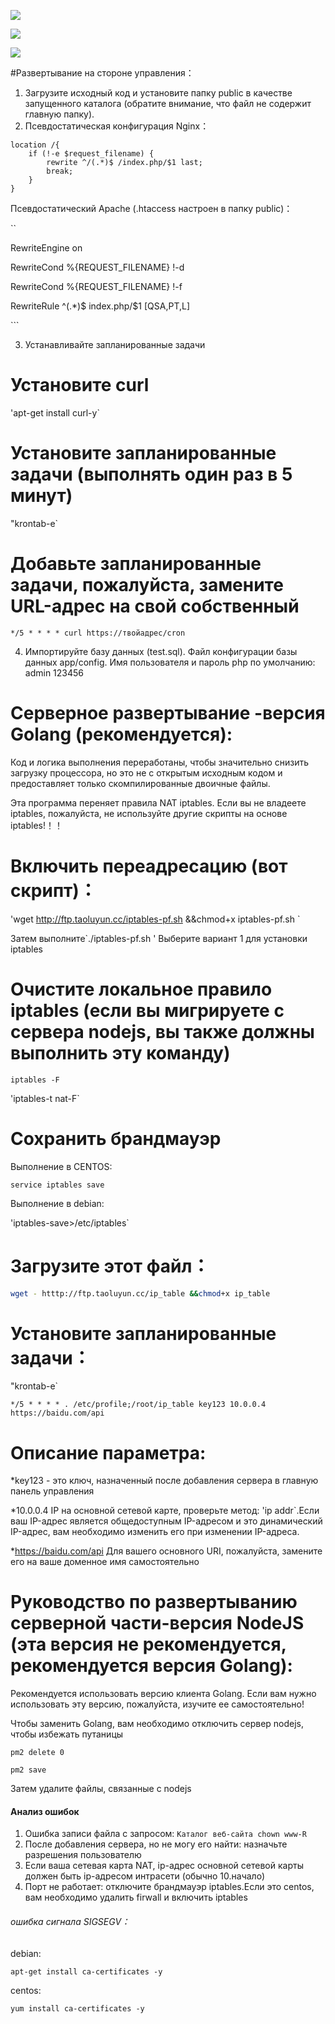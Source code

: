 ![](https://raw.githubusercontent.com/Git-Lofter/rules-panel/master/img/01.png )

![](https://raw.githubusercontent.com/Git-Lofter/rules-panel/master/img/02.png )

![](https://raw.githubusercontent.com/Git-Lofter/rules-panel/master/img/03.png )

#Развертывание на стороне управления：

1. Загрузите исходный код и установите папку public в качестве запущенного каталога (обратите внимание, что файл не содержит главную папку).
2. Псевдостатическая конфигурация Nginx：

```
location /{     
    if (!-e $request_filename) {       
        rewrite ^/(.*)$ /index.php/$1 last;       
        break;     
    }    
}
```

Псевдостатический Apache (.htaccess настроен в папку public)：

``
<IfModule mod_rewrite.c>

RewriteEngine on

RewriteCond %{REQUEST_FILENAME} !-d

RewriteCond %{REQUEST_FILENAME} !-f

RewriteRule ^(.*)$ index.php/$1 [QSA,PT,L]

</IfModule>
```

3. Устанавливайте запланированные задачи

# Установите curl

'apt-get install curl-y`

# Установите запланированные задачи (выполнять один раз в 5 минут)

"krontab-e`

# Добавьте запланированные задачи, пожалуйста, замените URL-адрес на свой собственный

`*/5 * * * * curl https://твойадрес/cron`

4. Импортируйте базу данных (test.sql). Файл конфигурации базы данных app/config. Имя пользователя и пароль php по умолчанию: admin 123456

# Серверное развертывание -версия Golang (рекомендуется):

Код и логика выполнения переработаны, чтобы значительно снизить загрузку процессора, но это не с открытым исходным кодом и предоставляет только скомпилированные двоичные файлы.

Эта программа переняет правила NAT iptables. Если вы не владеете iptables, пожалуйста, не используйте другие скрипты на основе iptables!！！

# Включить переадресацию (вот скрипт)：

'wget http://ftp.taoluyun.cc/iptables-pf.sh &&chmod+x iptables-pf.sh `

Затем выполните`./iptables-pf.sh ' Выберите вариант 1 для установки iptables

# Очистите локальное правило iptables (если вы мигрируете с сервера nodejs, вы также должны выполнить эту команду)

`iptables -F`

'iptables-t nat-F`

# Сохранить брандмауэр

Выполнение в CENTOS:

`service iptables save`

Выполнение в debian:

'iptables-save>/etc/iptables`

# Загрузите этот файл：

```bash
wget - htttp://ftp.taoluyun.cc/ip_table &&chmod+x ip_table
```

# Установите запланированные задачи：

"krontab-e`

`*/5 * * * * . /etc/profile;/root/ip_table key123 10.0.0.4 https://baidu.com/api`

# Описание параметра:


*key123 - это ключ, назначенный после добавления сервера в главную панель управления

*10.0.0.4 IP на основной сетевой карте, проверьте метод: 'ip addr`.Если ваш IP-адрес является общедоступным IP-адресом и это динамический IP-адрес, вам необходимо изменить его при изменении IP-адреса.

*https://baidu.com/api Для вашего основного URI, пожалуйста, замените его на ваше доменное имя самостоятельно

# Руководство по развертыванию серверной части-версия NodeJS (эта версия не рекомендуется, рекомендуется версия Golang):

Рекомендуется использовать версию клиента Golang. Если вам нужно использовать эту версию, пожалуйста, изучите ее самостоятельно!

Чтобы заменить Golang, вам необходимо отключить сервер nodejs, чтобы избежать путаницы

`pm2 delete 0`

`pm2 save`

Затем удалите файлы, связанные с nodejs


#### Анализ ошибок

1. Ошибка записи файла с запросом: `Каталог веб-сайта chown www-R`
2. После добавления сервера, но не могу его найти: назначьте разрешения пользователю
3. Если ваша сетевая карта NAT, ip-адрес основной сетевой карты должен быть ip-адресом интрасети (обычно 10.начало)
4. Порт не работает: отключите брандмауэр iptables.Если это centos, вам необходимо удалить firwall и включить iptables

###### ошибка сигнала SIGSEGV：

debian:
```shell
apt-get install ca-certificates -y
```
centos:
```shell
yum install ca-certificates -y
```

